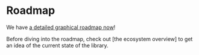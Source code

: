 # Roadmap
We have [a detailed graphical roadmap now](https://whimsical.com/roadmap-iced-7vhq6R35Lp3TmYH4WeYwLM)!

Before diving into the roadmap, check out [the ecosystem overview] to get an idea of the current state of the library.
